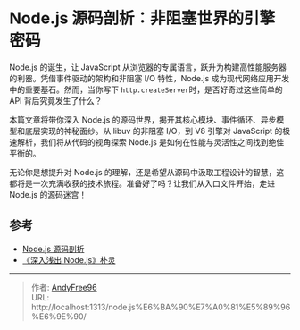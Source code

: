 # Node.js 源码剖析：非阻塞世界的引擎密码


Node.js 的诞生，让 JavaScript 从浏览器的专属语言，跃升为构建高性能服务器的利器。凭借事件驱动的架构和非阻塞 I/O 特性，Node.js 成为现代网络应用开发中的重要基石。然而，当你写下 `http.createServer`时，是否好奇过这些简单的 API 背后究竟发生了什么？

本篇文章将带你深入 Node.js 的源码世界，揭开其核心模块、事件循环、异步模型和底层实现的神秘面纱。从 libuv 的非阻塞 I/O，到 V8 引擎对 JavaScript 的极速解析，我们将从代码的视角探索 Node.js 是如何在性能与灵活性之间找到绝佳平衡的。

无论你是想提升对 Node.js 的理解，还是希望从源码中汲取工程设计的智慧，这都将是一次充满收获的技术旅程。准备好了吗？让我们从入口文件开始，走进 Node.js 的源码迷宫！

<!--more-->

## 参考

- [Node.js 源码剖析](https://theanarkh.github.io/understand-nodejs/)
- [《深入浅出 Node.js》朴灵](https://book.douban.com/subject/25768396/)


---

> 作者: [AndyFree96](https://andyfree96.github.io/)  
> URL: http://localhost:1313/node.js%E6%BA%90%E7%A0%81%E5%89%96%E6%9E%90/  

